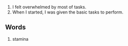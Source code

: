 1. I felt overwhelmed by most of tasks.
2. When I started, I was given the basic tasks to perform. 



## Words

1. stamina